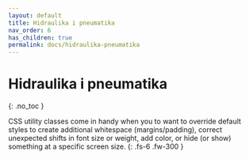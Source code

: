 ```yaml
---
layout: default
title: Hidraulika i pneumatika
nav_order: 6
has_children: true
permalink: docs/hidraulika-pneumatika
---
```


# Hidraulika i pneumatika
{: .no_toc }

CSS utility classes come in handy when you to want to override default styles to create additional whitespace (margins/padding), correct unexpected shifts in font size or weight, add color, or hide (or show) something at a specific screen size.
{: .fs-6 .fw-300 }
